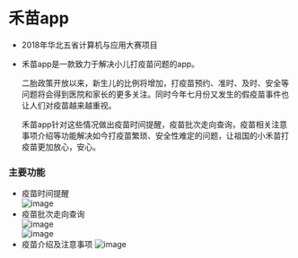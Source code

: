 # 禾苗app
- 2018年华北五省计算机与应用大赛项目
- 禾苗app是一款致力于解决小儿打疫苗问题的app。  

  二胎政策开放以来，新生儿的比例将增加，打疫苗预约、准时、及时、安全等问题将会得到医院和家长的更多关注。同时今年七月份又发生的假疫苗事件也让人们对疫苗越来越重视。  
  
  禾苗app针对这些情况做出疫苗时间提醒，疫苗批次走向查询，疫苗相关注意事项介绍等功能解决如今打疫苗繁琐、安全性难定的问题，让祖国的小禾苗打疫苗更加放心，安心。  
### 主要功能
- 疫苗时间提醒  
![image](https://github.com/1219521375/NewVaccine/tree/master/img/1.jpg)
- 疫苗批次走向查询  
![image](https://github.com/1219521375/NewVaccine/tree/master/img/3.jpg)  
![image](https://github.com/1219521375/NewVaccine/tree/master/img/4.jpg)
- 疫苗介绍及注意事项
![image](https://github.com/1219521375/NewVaccine/tree/master/img/2.jpg)
